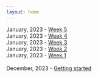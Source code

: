 ```yaml
---
layout: home
---
```




January, 2023 - [Week 5](/devlog/jan24-week-5)<br>
January, 2023 - [Week 4](/devlog/jan24-week-4)<br>
January, 2023 - [Week 3](/devlog/jan24-week-3)<br>
January, 2023 - [Week 2](/devlog/jan24-week-2)<br>
January, 2023 - [Week 1](/devlog/jan24-week-1)<br>
<br>
December, 2023 - [Getting started](/devlog/setup-logs)<br><br>